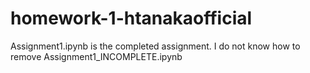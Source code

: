 # homework-1-htanakaofficial

Assignment1.ipynb is the completed assignment. 
I do not know how to remove Assignment1_INCOMPLETE.ipynb 

